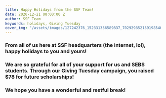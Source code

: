 ```yaml
---
title: Happy Holidays from the SSF Team!
date: 2020-12-21 00:00:00 Z
author: SSF Team
keywords: holidays, Giving Tuesday
cover_img: "/assets/images/127242376_152331336589837_7029298521391985404_n.jpg"
---
```


### From all of us here at SSF headquarters (the internet, lol), **happy holidays** to you and yours!

### We are so grateful for all of your support for us and SEBS students. **Through our Giving Tuesday campaign, you raised $78 for future scholarships!**

### We hope you have a wonderful and restful break!